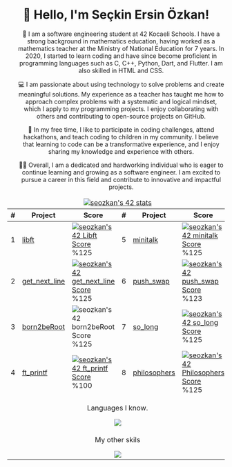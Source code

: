 <!DOCTYPE html>
<html>
  <head>
    <meta charset="UTF-8">
  </head>
  <body>
    <h1 align="center">👋 Hello, I'm Seçkin Ersin Özkan!</h1>
    <ul align="center">
      <p>👨 I am a software engineering student at 42 Kocaeli Schools. I have a strong background in mathematics education, having worked as a mathematics teacher at the Ministry of National Education for 7 years. In 2020, I started to learn coding and have since become proficient in programming languages such as C, C++, Python, Dart, and Flutter. I am also skilled in HTML and CSS.</p>
      <p>💻 I am passionate about using technology to solve problems and create meaningful solutions. My experience as a teacher has taught me how to approach complex problems with a systematic and logical mindset, which I apply to my programming projects. I enjoy collaborating with others and contributing to open-source projects on GitHub.</p>
      <p>🚀 In my free time, I like to participate in coding challenges, attend hackathons, and teach coding to children in my community. I believe that learning to code can be a transformative experience, and I enjoy sharing my knowledge and experience with others.</p>
      <p>👨‍💻 Overall, I am a dedicated and hardworking individual who is eager to continue learning and growing as a software engineer. I am excited to pursue a career in this field and contribute to innovative and impactful projects.</p>
    </ul>
    <table align="center">
      <thead>
        <tr>
          <td colspan="8" align="center">
            <a href="https://github.com/JaeSeoKim/badge42">
              <img src="https://badge42.vercel.app/api/v2/clf2uadqu00060fmq2i6ekgo4/stats?cursusId=21&coalitionId=232" alt="seozkan's 42 stats" />
            </a>
          </td>
        </tr>
        <tr>
          <th>#</th>
          <th>Project</th>
          <th>Score</th>
          <th>#</th>
          <th>Project</th>
          <th>Score</th>
        </tr>
      </thead>
      <tbody>
        <tr>
          <td>1</td>
          <td>
            <a href="https://github.com/seozkan/libft">libft</a>
          </td>
          <td>
            <a href="https://github.com/seozkan/libft">
              <img src="https://github.com/byaliego/42-project-badges/raw/main/badges/libft-bonus.png" alt="seozkan's 42 Libft Score" />
            </a>%125
          </td>
          <td>5</td>
          <td>
            <a href="https://github.com/seozkan/minitalk">minitalk</a>
          </td>
          <td>
            <a href="https://github.com/seozkan/minitalk">
              <img src="https://github.com/byaliego/42-project-badges/blob/main/badges/minitalk-bonus.png?raw=true" alt="seozkan's 42 minitalk Score" />
            </a>%125
          </td>
        </tr>
        <tr>
          <td>2</td>
          <td>
            <a href="https://github.com/seozkan/get_next_line">get_next_line</a>
          </td>
          <td>
            <a href="https://github.com/seozkan/get_next_line">
              <img src="https://github.com/byaliego/42-project-badges/raw/main/badges/get_next_line-bonus.png" alt="seozkan's 42 get_next_line Score" />
            </a>%125
          </td>
          <td>6</td>
          <td>
            <a href="https://github.com/seozkan/push_swap">push_swap</a>
          </td>
          <td>
            <a href="https://github.com/seozkan/push_swap">
              <img src="https://github.com/byaliego/42-project-badges/blob/main/badges/push_swap-bonus.png?raw=true" alt="seozkan's 42 push_swap Score" />
            </a>%123
          </td>
        </tr>
        <tr>
          <td>3</td>
          <td>
            <a href="https://github.com/seozkan/seozkan">born2beRoot</a>
          </td>
          <td>
            <img src="https://github.com/byaliego/42-project-badges/blob/main/badges/born2beroot-bonus.png?raw=true" alt="seozkan's 42 born2beRoot Score" />%125
          </td>
          <td>7</td>
          <td>
            <a href="https://github.com/seozkan/so_long">so_long</a>
          </td>
          <td>
            <a href="https://github.com/seozkan/so_long">
              <img src="https://github.com/byaliego/42-project-badges/blob/main/badges/so_long-bonus.png?raw=true" alt="seozkan's 42 so_long Score" />
            </a>%125
          </td>
        </tr>
        <tr>
          <td>4</td>
          <td>
            <a href="https://github.com/seozkan/ft_printf">ft_printf</a>
          </td>
          <td>
            <a href="https://github.com/seozkan/ft_printf">
              <img src="https://github.com/byaliego/42-project-badges/blob/main/badges/ft_printf-bonus.png?raw=true" alt="seozkan's 42 ft_printf Score" />
            </a>%100
          </td>
          <td>8</td>
          <td>
            <a href="https://github.com/seozkan/philosophers">philosophers</a>
          </td>
          <td>
            <a href="https://github.com/seozkan/philosophers">
              <img src="https://github.com/byaliego/42-project-badges/raw/main/badges/philosophers-bonus.png" alt="seozkan's 42 Philosophers Score" />
            </a>%125
          </td>
        </tr>
        <tr>
          <td colspan="6" align="center">
            <p>Languages I know.</p>
            <a href="https://github.com/seozkan/seozkan">
              <img src="https://skillicons.dev/icons?i=py,dart,flutter,c" />
            </a>
          </td>
        </tr>
        <tr>
          <td colspan="6" align="center">
            <p>My other skils</p>
            <a href="https://github.com/seozkan/seozkan">
              <img src="https://skillicons.dev/icons?i=bootstrap,css,html,django,flask,docker,firebase,ai,linux,sqlite" />
            </a>
          </td>
        </tr>
      </tbody>
    </table>
  </body>
</html>
